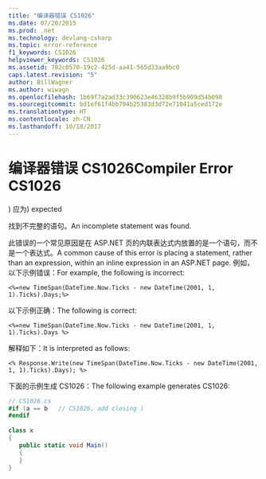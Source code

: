 ```yaml
---
title: "编译器错误 CS1026"
ms.date: 07/20/2015
ms.prod: .net
ms.technology: devlang-csharp
ms.topic: error-reference
f1_keywords: CS1026
helpviewer_keywords: CS1026
ms.assetid: 782c0570-19c2-425d-aa41-565d33aa9bc0
caps.latest.revision: "5"
author: BillWagner
ms.author: wiwagn
ms.openlocfilehash: 1b69f7a2ad33c390623e46328b9f5b909d54b098
ms.sourcegitcommit: bd1ef61f4bb794b25383d3d72e71041a5ced172e
ms.translationtype: HT
ms.contentlocale: zh-CN
ms.lasthandoff: 10/18/2017
---
```

# <a name="compiler-error-cs1026"></a><span data-ttu-id="fbdde-102">编译器错误 CS1026</span><span class="sxs-lookup"><span data-stu-id="fbdde-102">Compiler Error CS1026</span></span>
<span data-ttu-id="fbdde-103">) 应为</span><span class="sxs-lookup"><span data-stu-id="fbdde-103">) expected</span></span>  
  
 <span data-ttu-id="fbdde-104">找到不完整的语句。</span><span class="sxs-lookup"><span data-stu-id="fbdde-104">An incomplete statement was found.</span></span>  
  
 <span data-ttu-id="fbdde-105">此错误的一个常见原因是在 ASP.NET 页的内联表达式内放置的是一个语句，而不是一个表达式。</span><span class="sxs-lookup"><span data-stu-id="fbdde-105">A common cause of this error is placing a statement, rather than an expression, within an inline expression in an ASP.NET page.</span></span> <span data-ttu-id="fbdde-106">例如，以下示例错误：</span><span class="sxs-lookup"><span data-stu-id="fbdde-106">For example, the following is incorrect:</span></span>  
  
```  
<%=new TimeSpan(DateTime.Now.Ticks - new DateTime(2001, 1, 1).Ticks).Days;%>  
```  
  
 <span data-ttu-id="fbdde-107">以下示例正确：</span><span class="sxs-lookup"><span data-stu-id="fbdde-107">The following is correct:</span></span>  
  
```  
<%=new TimeSpan(DateTime.Now.Ticks - new DateTime(2001, 1, 1).Ticks).Days %>  
```  
  
 <span data-ttu-id="fbdde-108">解释如下：</span><span class="sxs-lookup"><span data-stu-id="fbdde-108">It is interpreted as follows:</span></span>  
  
```  
<% Response.Write(new TimeSpan(DateTime.Now.Ticks - new DateTime(2001, 1, 1).Ticks).Days); %>  
```  
  
 <span data-ttu-id="fbdde-109">下面的示例生成 CS1026：</span><span class="sxs-lookup"><span data-stu-id="fbdde-109">The following example generates CS1026:</span></span>  
  
```csharp  
// CS1026.cs  
#if (a == b   // CS1026, add closing )  
#endif  
  
class x  
{  
   public static void Main()  
   {  
   }  
}  
```
